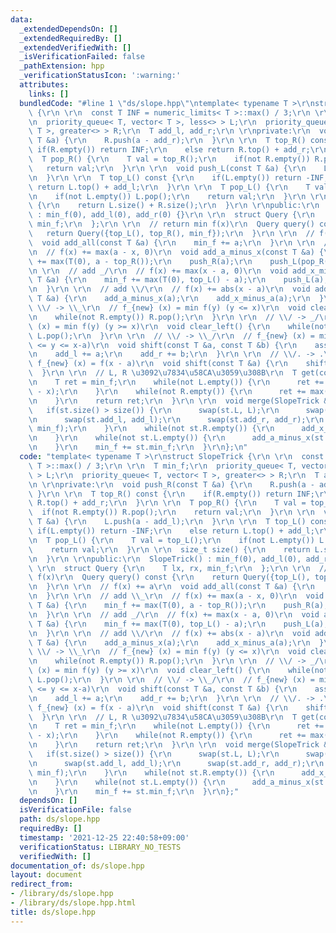 ```yaml
---
data:
  _extendedDependsOn: []
  _extendedRequiredBy: []
  _extendedVerifiedWith: []
  _isVerificationFailed: false
  _pathExtension: hpp
  _verificationStatusIcon: ':warning:'
  attributes:
    links: []
  bundledCode: "#line 1 \"ds/slope.hpp\"\ntemplate< typename T >\r\nstruct SlopeTrick\
    \ {\r\n \r\n  const T INF = numeric_limits< T >::max() / 3;\r\n \r\n  T min_f;\r\
    \n  priority_queue< T, vector< T >, less<> > L;\r\n  priority_queue< T, vector<\
    \ T >, greater<> > R;\r\n  T add_l, add_r;\r\n \r\nprivate:\r\n  void push_R(const\
    \ T &a) {\r\n    R.push(a - add_r);\r\n  }\r\n \r\n  T top_R() const {\r\n   \
    \ if(R.empty()) return INF;\r\n    else return R.top() + add_r;\r\n  }\r\n \r\n\
    \  T pop_R() {\r\n    T val = top_R();\r\n    if(not R.empty()) R.pop();\r\n \
    \   return val;\r\n  }\r\n \r\n  void push_L(const T &a) {\r\n    L.push(a - add_l);\r\
    \n  }\r\n \r\n  T top_L() const {\r\n    if(L.empty()) return -INF;\r\n    else\
    \ return L.top() + add_l;\r\n  }\r\n \r\n  T pop_L() {\r\n    T val = top_L();\r\
    \n    if(not L.empty()) L.pop();\r\n    return val;\r\n  }\r\n \r\n  size_t size()\
    \ {\r\n    return L.size() + R.size();\r\n  }\r\n \r\npublic:\r\n  SlopeTrick()\
    \ : min_f(0), add_l(0), add_r(0) {}\r\n \r\n  struct Query {\r\n    T lx, rx,\
    \ min_f;\r\n  };\r\n \r\n  // return min f(x)\r\n  Query query() const {\r\n \
    \   return Query({top_L(), top_R(), min_f});\r\n  }\r\n \r\n  // f(x) += a\r\n\
    \  void add_all(const T &a) {\r\n    min_f += a;\r\n  }\r\n \r\n  // add \\_\r\
    \n  // f(x) += max(a - x, 0)\r\n  void add_a_minus_x(const T &a) {\r\n    min_f\
    \ += max(T(0), a - top_R());\r\n    push_R(a);\r\n    push_L(pop_R());\r\n  }\r\
    \n \r\n  // add _/\r\n  // f(x) += max(x - a, 0)\r\n  void add_x_minus_a(const\
    \ T &a) {\r\n    min_f += max(T(0), top_L() - a);\r\n    push_L(a);\r\n    push_R(pop_L());\r\
    \n  }\r\n \r\n  // add \\/\r\n  // f(x) += abs(x - a)\r\n  void add_abs(const\
    \ T &a) {\r\n    add_a_minus_x(a);\r\n    add_x_minus_a(a);\r\n  }\r\n \r\n  //\
    \ \\/ -> \\_\r\n  // f_{new} (x) = min f(y) (y <= x)\r\n  void clear_right() {\r\
    \n    while(not R.empty()) R.pop();\r\n  }\r\n \r\n  // \\/ -> _/\r\n  // f_{new}\
    \ (x) = min f(y) (y >= x)\r\n  void clear_left() {\r\n    while(not L.empty())\
    \ L.pop();\r\n  }\r\n \r\n  // \\/ -> \\_/\r\n  // f_{new} (x) = min f(y) (x-b\
    \ <= y <= x-a)\r\n  void shift(const T &a, const T &b) {\r\n    assert(a <= b);\r\
    \n    add_l += a;\r\n    add_r += b;\r\n  }\r\n \r\n  // \\/. -> .\\/\r\n  //\
    \ f_{new} (x) = f(x - a)\r\n  void shift(const T &a) {\r\n    shift(a, a);\r\n\
    \  }\r\n \r\n  // L, R \u3092\u7834\u58CA\u3059\u308B\r\n  T get(const T &x) {\r\
    \n    T ret = min_f;\r\n    while(not L.empty()) {\r\n      ret += max(T(0), pop_L()\
    \ - x);\r\n    }\r\n    while(not R.empty()) {\r\n      ret += max(T(0), x - pop_R());\r\
    \n    }\r\n    return ret;\r\n  }\r\n \r\n  void merge(SlopeTrick &st) {\r\n \
    \   if(st.size() > size()) {\r\n      swap(st.L, L);\r\n      swap(st.R, R);\r\
    \n      swap(st.add_l, add_l);\r\n      swap(st.add_r, add_r);\r\n      swap(st.min_f,\
    \ min_f);\r\n    }\r\n    while(not st.R.empty()) {\r\n      add_x_minus_a(st.pop_R());\r\
    \n    }\r\n    while(not st.L.empty()) {\r\n      add_a_minus_x(st.pop_L());\r\
    \n    }\r\n    min_f += st.min_f;\r\n  }\r\n};\n"
  code: "template< typename T >\r\nstruct SlopeTrick {\r\n \r\n  const T INF = numeric_limits<\
    \ T >::max() / 3;\r\n \r\n  T min_f;\r\n  priority_queue< T, vector< T >, less<>\
    \ > L;\r\n  priority_queue< T, vector< T >, greater<> > R;\r\n  T add_l, add_r;\r\
    \n \r\nprivate:\r\n  void push_R(const T &a) {\r\n    R.push(a - add_r);\r\n \
    \ }\r\n \r\n  T top_R() const {\r\n    if(R.empty()) return INF;\r\n    else return\
    \ R.top() + add_r;\r\n  }\r\n \r\n  T pop_R() {\r\n    T val = top_R();\r\n  \
    \  if(not R.empty()) R.pop();\r\n    return val;\r\n  }\r\n \r\n  void push_L(const\
    \ T &a) {\r\n    L.push(a - add_l);\r\n  }\r\n \r\n  T top_L() const {\r\n   \
    \ if(L.empty()) return -INF;\r\n    else return L.top() + add_l;\r\n  }\r\n \r\
    \n  T pop_L() {\r\n    T val = top_L();\r\n    if(not L.empty()) L.pop();\r\n\
    \    return val;\r\n  }\r\n \r\n  size_t size() {\r\n    return L.size() + R.size();\r\
    \n  }\r\n \r\npublic:\r\n  SlopeTrick() : min_f(0), add_l(0), add_r(0) {}\r\n\
    \ \r\n  struct Query {\r\n    T lx, rx, min_f;\r\n  };\r\n \r\n  // return min\
    \ f(x)\r\n  Query query() const {\r\n    return Query({top_L(), top_R(), min_f});\r\
    \n  }\r\n \r\n  // f(x) += a\r\n  void add_all(const T &a) {\r\n    min_f += a;\r\
    \n  }\r\n \r\n  // add \\_\r\n  // f(x) += max(a - x, 0)\r\n  void add_a_minus_x(const\
    \ T &a) {\r\n    min_f += max(T(0), a - top_R());\r\n    push_R(a);\r\n    push_L(pop_R());\r\
    \n  }\r\n \r\n  // add _/\r\n  // f(x) += max(x - a, 0)\r\n  void add_x_minus_a(const\
    \ T &a) {\r\n    min_f += max(T(0), top_L() - a);\r\n    push_L(a);\r\n    push_R(pop_L());\r\
    \n  }\r\n \r\n  // add \\/\r\n  // f(x) += abs(x - a)\r\n  void add_abs(const\
    \ T &a) {\r\n    add_a_minus_x(a);\r\n    add_x_minus_a(a);\r\n  }\r\n \r\n  //\
    \ \\/ -> \\_\r\n  // f_{new} (x) = min f(y) (y <= x)\r\n  void clear_right() {\r\
    \n    while(not R.empty()) R.pop();\r\n  }\r\n \r\n  // \\/ -> _/\r\n  // f_{new}\
    \ (x) = min f(y) (y >= x)\r\n  void clear_left() {\r\n    while(not L.empty())\
    \ L.pop();\r\n  }\r\n \r\n  // \\/ -> \\_/\r\n  // f_{new} (x) = min f(y) (x-b\
    \ <= y <= x-a)\r\n  void shift(const T &a, const T &b) {\r\n    assert(a <= b);\r\
    \n    add_l += a;\r\n    add_r += b;\r\n  }\r\n \r\n  // \\/. -> .\\/\r\n  //\
    \ f_{new} (x) = f(x - a)\r\n  void shift(const T &a) {\r\n    shift(a, a);\r\n\
    \  }\r\n \r\n  // L, R \u3092\u7834\u58CA\u3059\u308B\r\n  T get(const T &x) {\r\
    \n    T ret = min_f;\r\n    while(not L.empty()) {\r\n      ret += max(T(0), pop_L()\
    \ - x);\r\n    }\r\n    while(not R.empty()) {\r\n      ret += max(T(0), x - pop_R());\r\
    \n    }\r\n    return ret;\r\n  }\r\n \r\n  void merge(SlopeTrick &st) {\r\n \
    \   if(st.size() > size()) {\r\n      swap(st.L, L);\r\n      swap(st.R, R);\r\
    \n      swap(st.add_l, add_l);\r\n      swap(st.add_r, add_r);\r\n      swap(st.min_f,\
    \ min_f);\r\n    }\r\n    while(not st.R.empty()) {\r\n      add_x_minus_a(st.pop_R());\r\
    \n    }\r\n    while(not st.L.empty()) {\r\n      add_a_minus_x(st.pop_L());\r\
    \n    }\r\n    min_f += st.min_f;\r\n  }\r\n};"
  dependsOn: []
  isVerificationFile: false
  path: ds/slope.hpp
  requiredBy: []
  timestamp: '2021-12-25 22:40:58+09:00'
  verificationStatus: LIBRARY_NO_TESTS
  verifiedWith: []
documentation_of: ds/slope.hpp
layout: document
redirect_from:
- /library/ds/slope.hpp
- /library/ds/slope.hpp.html
title: ds/slope.hpp
---
```

